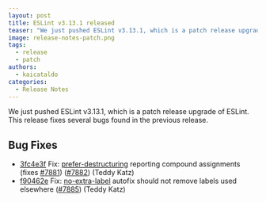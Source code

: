 ```yaml
---
layout: post
title: ESLint v3.13.1 released
teaser: "We just pushed ESLint v3.13.1, which is a patch release upgrade of ESLint. This release  fixes several bugs found in the previous release."
image: release-notes-patch.png
tags:
  - release
  - patch
authors:
  - kaicataldo
categories:
  - Release Notes
---
```


We just pushed ESLint v3.13.1, which is a patch release upgrade of ESLint. This release  fixes several bugs found in the previous release.










## Bug Fixes


* [3fc4e3f](https://github.com/eslint/eslint/commit/3fc4e3f) Fix: [prefer-destructuring](/docs/rules/prefer-destructuring) reporting compound assignments (fixes [#7881](https://github.com/eslint/eslint/issues/7881)) ([#7882](https://github.com/eslint/eslint/issues/7882)) (Teddy Katz)
* [f90462e](https://github.com/eslint/eslint/commit/f90462e) Fix: [no-extra-label](/docs/rules/no-extra-label) autofix should not remove labels used elsewhere ([#7885](https://github.com/eslint/eslint/issues/7885)) (Teddy Katz)
